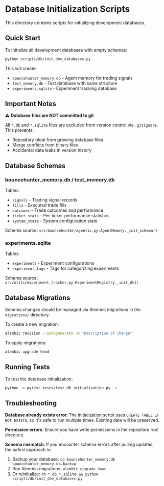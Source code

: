 # Database Initialization Scripts

This directory contains scripts for initializing development databases.

## Quick Start

To initialize all development databases with empty schemas:

```bash
python scripts/db/init_dev_databases.py
```

This will create:
- `bouncehunter_memory.db` - Agent memory for trading signals
- `test_memory.db` - Test database with same structure
- `experiments.sqlite` - Experiment tracking database

## Important Notes

⚠️ **Database files are NOT committed to git**

All `*.db` and `*.sqlite` files are excluded from version control via `.gitignore`. This prevents:
- Repository bloat from growing database files
- Merge conflicts from binary files
- Accidental data leaks in version history

## Database Schemas

### bouncehunter_memory.db / test_memory.db

Tables:
- `signals` - Trading signal records
- `fills` - Executed trade fills
- `outcomes` - Trade outcomes and performance
- `ticker_stats` - Per-ticker performance statistics
- `system_state` - System configuration state

Schema source: `src/bouncehunter/agentic.py:AgentMemory._init_schema()`

### experiments.sqlite

Tables:
- `experiments` - Experiment configurations
- `experiment_tags` - Tags for categorizing experiments

Schema source: `src/utils/experiment_tracker.py:ExperimentRegistry._init_db()`

## Database Migrations

Schema changes should be managed via Alembic migrations in the `migrations/` directory.

To create a new migration:
```bash
alembic revision --autogenerate -m "Description of change"
```

To apply migrations:
```bash
alembic upgrade head
```

## Running Tests

To test the database initialization:
```bash
python -m pytest tests/test_db_initialization.py -v
```

## Troubleshooting

**Database already exists error**: The initialization script uses `CREATE TABLE IF NOT EXISTS`, so it's safe to run multiple times. Existing data will be preserved.

**Permission errors**: Ensure you have write permissions in the repository root directory.

**Schema mismatch**: If you encounter schema errors after pulling updates, the safest approach is:
1. Backup your database: `cp bouncehunter_memory.db bouncehunter_memory.db.backup`
2. Run Alembic migrations: `alembic upgrade head`
3. Or reinitialize: `rm *.db *.sqlite && python scripts/db/init_dev_databases.py`
